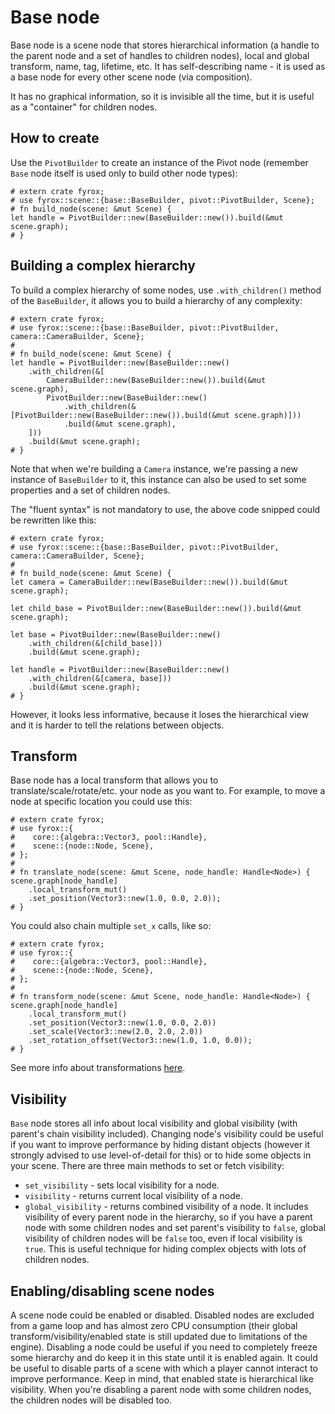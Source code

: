 # Base node

Base node is a scene node that stores hierarchical information (a handle to the parent node and a set of handles
to children nodes), local and global transform, name, tag, lifetime, etc. It has self-describing name - it
is used as a base node for every other scene node (via composition).

It has no graphical information, so it is invisible all the time, but it is useful as a "container" for children
nodes.

## How to create

Use the `PivotBuilder` to create an instance of the Pivot node (remember `Base` node itself is used only to build other
node types):

```rust,no_run
# extern crate fyrox;
# use fyrox::scene::{base::BaseBuilder, pivot::PivotBuilder, Scene};
# fn build_node(scene: &mut Scene) {
let handle = PivotBuilder::new(BaseBuilder::new()).build(&mut scene.graph);
# }
```

## Building a complex hierarchy

To build a complex hierarchy of some nodes, use `.with_children()` method of the `BaseBuilder`, it allows you
to build a hierarchy of any complexity:

```rust,no_run
# extern crate fyrox;
# use fyrox::scene::{base::BaseBuilder, pivot::PivotBuilder, camera::CameraBuilder, Scene};
#
# fn build_node(scene: &mut Scene) {
let handle = PivotBuilder::new(BaseBuilder::new()
    .with_children(&[
        CameraBuilder::new(BaseBuilder::new()).build(&mut scene.graph),
        PivotBuilder::new(BaseBuilder::new()
            .with_children(&[PivotBuilder::new(BaseBuilder::new()).build(&mut scene.graph)]))
            .build(&mut scene.graph),
    ]))
    .build(&mut scene.graph);
# }
```

Note that when we're building a `Camera` instance, we're passing a new instance of `BaseBuilder` to it, this
instance can also be used to set some properties and a set of children nodes.

The "fluent syntax" is not mandatory to use, the above code snipped could be rewritten like this:

```rust,no_run
# extern crate fyrox;
# use fyrox::scene::{base::BaseBuilder, pivot::PivotBuilder, camera::CameraBuilder, Scene};
# 
# fn build_node(scene: &mut Scene) {
let camera = CameraBuilder::new(BaseBuilder::new()).build(&mut scene.graph);

let child_base = PivotBuilder::new(BaseBuilder::new()).build(&mut scene.graph);

let base = PivotBuilder::new(BaseBuilder::new()
    .with_children(&[child_base]))
    .build(&mut scene.graph);

let handle = PivotBuilder::new(BaseBuilder::new()
    .with_children(&[camera, base]))
    .build(&mut scene.graph);
# }
```

However, it looks less informative, because it loses the hierarchical view and it is harder to tell the relations
between objects.

## Transform

Base node has a local transform that allows you to translate/scale/rotate/etc. your node as you want to. For example,
to move a node at specific location you could use this:

```rust,no_run
# extern crate fyrox;
# use fyrox::{
#    core::{algebra::Vector3, pool::Handle},
#    scene::{node::Node, Scene},
# };
#
# fn translate_node(scene: &mut Scene, node_handle: Handle<Node>) {
scene.graph[node_handle]
    .local_transform_mut()
    .set_position(Vector3::new(1.0, 0.0, 2.0));
# }
```

You could also chain multiple `set_x` calls, like so:

```rust,no_run
# extern crate fyrox;
# use fyrox::{
#    core::{algebra::Vector3, pool::Handle},
#    scene::{node::Node, Scene},
# };
#
# fn transform_node(scene: &mut Scene, node_handle: Handle<Node>) {
scene.graph[node_handle]
    .local_transform_mut()
    .set_position(Vector3::new(1.0, 0.0, 2.0))
    .set_scale(Vector3::new(2.0, 2.0, 2.0))
    .set_rotation_offset(Vector3::new(1.0, 1.0, 0.0));
# }
```

See more info about transformations [here](./transform.md).

## Visibility

`Base` node stores all info about local visibility and global visibility (with parent's chain visibility included).
Changing node's visibility could be useful if you want to improve performance by hiding distant objects (however it 
strongly advised to use level-of-detail for this) or to hide some objects in your scene. There are three main methods
to set or fetch visibility:

- `set_visibility` - sets local visibility for a node.
- `visibility` - returns current local visibility of a node.
- `global_visibility` - returns combined visibility of a node. It includes visibility of every parent node in the 
hierarchy, so if you have a parent node with some children nodes and set parent's visibility to `false`, global visibility
of children nodes will be `false` too, even if local visibility is `true`. This is useful technique for hiding complex
objects with lots of children nodes.

## Enabling/disabling scene nodes

A scene node could be enabled or disabled. Disabled nodes are excluded from a game loop and has almost zero CPU consumption
(their global transform/visibility/enabled state is still updated due to limitations of the engine). Disabling a node
could be useful if you need to completely freeze some hierarchy and do keep it in this state until it is enabled again.
It could be useful to disable parts of a scene with which a player cannot interact to improve performance. Keep in mind,
that enabled state is hierarchical like visibility. When you're disabling a parent node with some children nodes, the
children nodes will be disabled too.